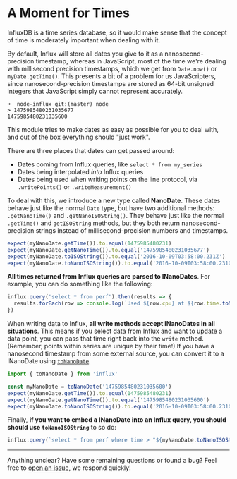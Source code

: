 # A Moment for Times

InfluxDB is a time series database, so it would make sense that the concept of time is moderately important when dealing with it.

By default, Influx will store all dates you give to it as a nanosecond-precision timestamp, whereas in JavaScript, most of the time we're dealing with millisecond precision timestamps, which we get from `Date.now()` or `myDate.getTime()`. This presents a bit of a problem for us JavaScripters, since nanosecond-precision timestamps are stored as 64-bit unsigned integers that JavaScript simply cannot represent accurately.

```
➜  node-influx git:(master) node
> 1475985480231035677
1475985480231035600
```

This module tries to make dates as easy as possible for you to deal with, and out of the box everything should "just work".

There are three places that dates can get passed around:

- Dates coming from Influx queries, like `select * from my_series`
- Dates being interpolated _into_ Influx queries
- Dates being used when writing points on the line protocol, via `.writePoints()` or `.writeMeasurement()`

To deal with this, we introduce a new type called **NanoDate**. These dates behave just like the normal `Date` type, but have two additional methods: `.getNanoTime()` and `.getNanoISOString()`. They behave just like the normal `.getTime()` and `getISOString` methods, but they both return nanosecond-precision strings instead of millisecond-precision numbers and timestamps.

```js
expect(myNanoDate.getTime()).to.equal(1475985480231)
expect(myNanoDate.getNanoTime()).to.equal('1475985480231035677')
expect(myNanoDate.toISOString()).to.equal('2016-10-09T03:58:00.231Z')
expect(myNanoDate.toNanoISOString()).to.equal('2016-10-09T03:58:00.231035677Z')
```

**All times returned from Influx queries are parsed to INanoDates**. For example, you can do something like the following:

```js
influx.query('select * from perf').then(results => {
  results.forEach(row => console.log(`Used ${row.cpu} at ${row.time.toNanoISOString()}`))
})
```

When writing data to Influx, **all write methods accept INanoDates in all situations**. This means if you select data from Influx and want to update a data point, you can pass that time right back into the `write` method. (Remember, points within series are unique by their time!) If you have a nanosecond timestamp from some external source, you can convert it to a INanoDate using [`toNanoDate`](https://node-influx.github.io/function/index.html#static-function-toNanoDate).

```js
import { toNanoDate } from 'influx'

const myNanoDate = toNanoDate('1475985480231035600')
expect(myNanoDate.getTime()).to.equal(1475985480231)
expect(myNanoDate.getNanoTime()).to.equal('1475985480231035600')
expect(myNanoDate.toNanoISOString()).to.equal('2016-10-09T03:58:00.231035600Z')
```

Finally, **if you want to embed a INanoDate into an Influx query, you should should use `toNanoISOString`** to so do:

```js
influx.query(`select * from perf where time > "${myNanoDate.toNanoISOString()}"`)
```

---

Anything unclear? Have some remaining questions or found a bug? Feel free to [open an issue](https://github.com/node-influx/node-influx/issues/new), we respond quickly!
